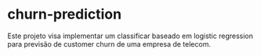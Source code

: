 # churn-prediction
Este projeto visa implementar um classificar baseado em logistic regression para previsão de customer churn de uma empresa de telecom.
